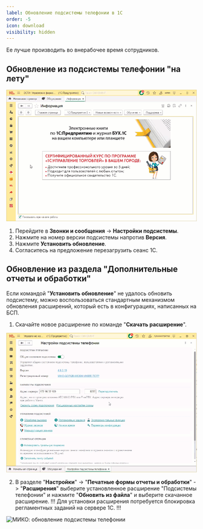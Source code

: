 ```yaml
---
label: Обновление подсистемы телефонии в 1С
order: -5
icon: download
visibility: hidden
---
```

Ее лучше производить во внерабочее время сотрудников.

## Обновление из подсистемы телефонии "на лету"

<img class="miko-shadow play-on-hover"  
    src="/assets/root-guides/obnovlenie/obn_1c_ust_v_tek.gif"
    alt="МИКО: обновление подсистемы телефонии в текущем сеансе 1С"
/> 

1. Перейдите в **Звонки и сообщения** -> **Настройки подсистемы**.
2. Нажмите на номер версии подсистемы напротив **Версия**.
3. Нажмите **Установить обновление**.
4. Согласитесь на предложение перезагрузить сеанс 1С.

## Обновление из раздела "Дополнительные отчеты и обработки"
Если командой "**Установить обновление**" не удалось обновить подсистему, можно воспользоваться стандартным механизмом обновления расширений, который есть в конфигурациях, написанных на БСП. <br>
1. Скачайте новое расширение по команде "**Скачать расширение**".

<img class="miko-shadow play-on-hover"  
    src="/assets/root-guides/obnovlenie/obn_1c_skach.gif"
    alt="МИКО: скачивание новой подсистемы телефонии"
/> 

2. В разделе "**Настройки**" -> "**Печатные формы отчеты и обработки**" -> "**Расширения**" выберите установленное расширение "Подсистемы телефонии" и нажмите "**Обновить из файла**" и выберите скачанное расширение.
!!!
Для установки расширения потребуется блокировка регламентных заданий на сервере 1С.
!!!

<img class="miko-shadow play-on-hover"  
    src="/assets/root-guides/obnovlenie/obn_1c_ust.gif"
    alt="МИКО: обновление подсистемы телефонии"
/> 
